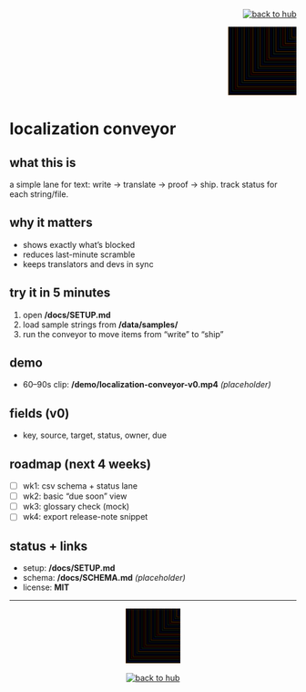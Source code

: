 <p align="right">
  <a href="https://github.com/ludus-scrinium/ludus-scrinium-hub">
    <img src="https://img.shields.io/badge/←%20back%20to%20hub-111?style=for-the-badge" alt="back to hub">
  </a>
</p>

<p align="right">
  <img src="./docs/heropfp.png" alt="localization conveyor" width="120">
</p>

# localization conveyor

## what this is
a simple lane for text: write → translate → proof → ship. track status for each string/file.

## why it matters
- shows exactly what’s blocked
- reduces last-minute scramble
- keeps translators and devs in sync

## try it in 5 minutes
1) open **/docs/SETUP.md**  
2) load sample strings from **/data/samples/**  
3) run the conveyor to move items from “write” to “ship”

## demo
- 60–90s clip: **/demo/localization-conveyor-v0.mp4** *(placeholder)*

## fields (v0)
- key, source, target, status, owner, due

## roadmap (next 4 weeks)
- [ ] wk1: csv schema + status lane
- [ ] wk2: basic “due soon” view
- [ ] wk3: glossary check (mock)
- [ ] wk4: export release-note snippet

## status + links
- setup: **/docs/SETUP.md**
- schema: **/docs/SCHEMA.md** *(placeholder)*
- license: **MIT**

---

<p align="center">
  <img src="./docs/heropfp.png" alt="localization conveyor" width="96">
</p>

<p align="center">
  <a href="https://github.com/ludus-scrinium/ludus-scrinium-hub">
    <img src="https://img.shields.io/badge/←%20back%20to%20hub-111?style=for-the-badge" alt="back to hub">
  </a>
</p>

